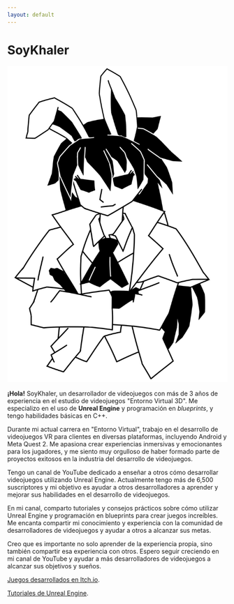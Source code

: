 ```yaml
---
layout: default
---
```

# SoyKhaler



![Daemono](https://raw.githubusercontent.com/soykhaler/soykhaler.github.io/master/KhalerDaemonoBlack%20(3).png)

**¡Hola!** SoyKhaler, un desarrollador de videojuegos con más de 3 años de experiencia en el estudio de videojuegos "Entorno Virtual 3D". Me especializo en el uso de **Unreal Engine** y programación en _blueprints_, y tengo habilidades básicas en C++.




Durante mi actual carrera en "Entorno Virtual", trabajo en el desarrollo de videojuegos VR para clientes en diversas plataformas, incluyendo Android y Meta Quest 2. Me apasiona crear experiencias inmersivas y emocionantes para los jugadores, y me siento muy orgulloso de haber formado parte de proyectos exitosos en la industria del desarrollo de videojuegos.


Tengo un canal de YouTube dedicado a enseñar a otros cómo desarrollar videojuegos utilizando Unreal Engine. Actualmente tengo más de 6,500 suscriptores y mi objetivo es ayudar a otros desarrolladores a aprender y mejorar sus habilidades en el desarrollo de videojuegos.

En mi canal, comparto tutoriales y consejos prácticos sobre cómo utilizar Unreal Engine y programación en blueprints para crear juegos increíbles. Me encanta compartir mi conocimiento y experiencia con la comunidad de desarrolladores de videojuegos y ayudar a otros a alcanzar sus metas.

Creo que es importante no solo aprender de la experiencia propia, sino también compartir esa experiencia con otros. Espero seguir creciendo en mi canal de YouTube y ayudar a más desarrolladores de videojuegos a alcanzar sus objetivos y sueños.


[Juegos desarrollados en Itch.io](https://soykhaler.itch.io).

[Tutoriales de Unreal Engine](https://www.youtube.com/channel/UC80r1Xpp-dgfVUyyMZL-tXQ).


